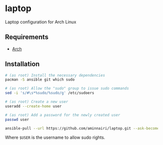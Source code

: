 # laptop

Laptop configuration for Arch Linux

## Requirements

- [Arch](https://archlinux.org/)

## Installation

```bash
# (as root) Install the necessary dependencies
pacman -S ansible git which sudo

# (as root) Allow the "sudo" group to issue sudo commands
sed -i 's/#\s*%sudo/%sudo/g' /etc/sudoers

# (as root) Create a new user
useradd --create-home user

# (as root) Add a password for the newly created user
passwd user

ansible-pull --url https://github.com/aminnairi/laptop.git --ask-become-pass
```

Where `$USER` is the username to allow sudo rights.
